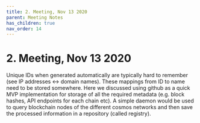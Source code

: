 ```yaml
---
title: 2. Meeting, Nov 13 2020
parent: Meeting Notes
has_children: true
nav_order: 14
---
```


# 2. Meeting, Nov 13 2020

Unique IDs when generated automatically are typically hard to remember (see IP addresses <-> domain names).
These mappings from ID to name need to be stored somewhere. Here we discussed using github as a quick MVP implementation for storage of all the required metadata (e.g. block hashes, API endpoints for each chain etc). A simple daemon would be used to query blockchain nodes of the different cosmos networks and then save the processed information in a repository (called registry).
